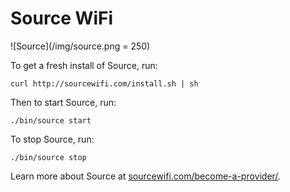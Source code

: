 # Source WiFi

![Source](/img/source.png = 250)

To get a fresh install of Source, run:

```
curl http://sourcewifi.com/install.sh | sh
```

Then to start Source, run:

```
./bin/source start
```

To stop Source, run:
```
./bin/source stop
```

Learn more about Source at [sourcewifi.com/become-a-provider/](sourcewifi.com/become-a-provider/).
